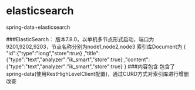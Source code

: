# elasticsearch
spring-data+elasticsearch

###ElasticSearch：
    版本7.8.0，以单机多节点形式启动，端口为 9201,9202,9203，节点名称分别为node1,node2,node3
    索引库Document为 {
    "id":{"type":"long","store":true}
    ,"title":{"type":"text","analyzer":"ik_smart","store":true}
    ,"content":{"type":"text","analyzer":"ik_smart","store":true}
    }
###内容包含
    包含了 spring-data(使用RestHighLevelClient配置)，通过CURD方式对索引库进行增删改查

